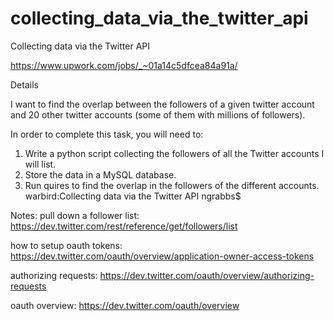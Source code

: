# collecting_data_via_the_twitter_api
Collecting data via the Twitter API

https://www.upwork.com/jobs/_~01a14c5dfcea84a91a/

Details

I want to find the overlap between the followers of a given twitter account and 20 other twitter accounts (some of them with millions of followers). 

In order to complete this task, you will need to:
1. Write a python script collecting the followers of all the Twitter accounts I will list.
2. Store the data in a MySQL database.
3. Run quires to find the overlap in the followers of the different accounts.  
warbird:Collecting data via the Twitter API ngrabbs$ 

Notes:
pull down a follower list:
https://dev.twitter.com/rest/reference/get/followers/list

how to setup oauth tokens:
https://dev.twitter.com/oauth/overview/application-owner-access-tokens

authorizing requests:
https://dev.twitter.com/oauth/overview/authorizing-requests

oauth overview:
https://dev.twitter.com/oauth/overview

